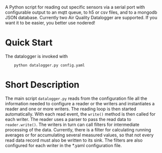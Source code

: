 A Python script for reading out specific sensors via a serial port with configurable output to an mqtt queue, to h5 or csv files, and to a mongodb JSON database. Currently two Air Quality Datalogger are supported. If you want it to be easier, you better use nodered!

# Quick Start
The datalogger is invoked with
```
	python datalogger.py config.yaml
```	


# Short Description
The main script `datalogger.py` reads from the configuration file all the information needed to configure a reader or the writers and instantiates a reader and one or more writers. The reading loop is then started automatically. With each read event, the `write()` method is then called for each writer. The reader uses a parser to pass the read data to `reader.write()`. The writers in turn can call filters for intermediate processing of the data. Currently, there is a filter for calculating running averages or for accumulating several measured values, so that not every read data record must also be written to its sink. The filters are also configured for each writer in the *.yaml configuration file.

